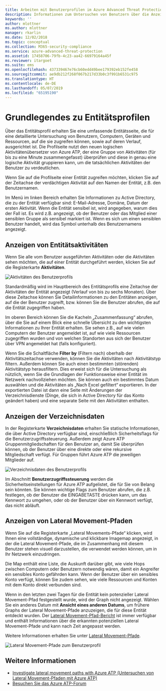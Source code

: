 ```yaml
---
title: Arbeiten mit Benutzerprofilen im Azure Advanced Threat Protection-Portal | Microsoft-Dokumentation
description: Informationen zum Untersuchen von Benutzern über die Anzeige „Benutzerprofile“ im Azure ATP-Portal
keywords: ''
author: mlottner
ms.author: mlottner
manager: rkarlin
ms.date: 12/02/2018
ms.topic: conceptual
ms.collection: M365-security-compliance
ms.service: azure-advanced-threat-protection
ms.assetid: 17458706-79fb-4c23-aa42-66979164a45f
ms.reviewer: itargoet
ms.suite: ems
ms.openlocfilehash: 437339467e76cb60edd49bee179392eb152fe458
ms.sourcegitcommit: ae9db212f268f067b217d33b0c3f991b6531c975
ms.translationtype: HT
ms.contentlocale: de-DE
ms.lasthandoff: 05/07/2019
ms.locfileid: "65195190"
---
```

# <a name="understanding-entity-profiles"></a>Grundlegendes zu Entitätsprofilen

Über das Entitätsprofil erhalten Sie eine umfassende Entitätsseite, die für eine detaillierte Untersuchung von Benutzern, Computern, Geräten und Ressourcen, auf die sie zugreifen können, sowie auf deren Verlauf, ausgerichtet ist. Die Profilseite nutzt den neuen logischen Aktivitätenübersetzer von Azure ATP, der eine Gruppe von Aktivitäten (für bis zu eine Minute zusammengefasst) überprüfen und diese in genau eine logische Aktivität gruppieren kann, um die tatsächlichen Aktivitäten der Benutzer zu verdeutlichen.

Wenn Sie auf die Profilseite einer Entität zugreifen möchten, klicken Sie auf der Zeitachse der verdächtigen Aktivität auf den Namen der Entität, z.B. den Benutzernamen.

Im Menü im linken Bereich erhalten Sie Informationen zu Active Directory, die zu der Entität verfügbar sind: E-Mail-Adresse, Domäne, Datum der ersten Aktivität. Wenn die Entität sensibel ist, wird angegeben, warum dies der Fall ist. Es wird z.B. angezeigt, ob der Benutzer oder das Mitglied einer sensiblen Gruppe als sensibel markiert ist.
Wenn es sich um einen sensiblen Benutzer handelt, wird das Symbol unterhalb des Benutzernamens angezeigt.

## <a name="view-entity-activities"></a>Anzeigen von Entitätsaktivitäten

Wenn Sie alle vom Benutzer ausgeführten Aktivitäten oder die Aktivitäten sehen möchten, die auf einer Entität durchgeführt werden, klicken Sie auf die Registerkarte **Aktivitäten**. 

 ![Aktivitäten des Benutzerprofils](media/user-profile-activities.png)

Standardmäßig wird im Hauptbereich des Entitätsprofils eine Zeitachse der Aktivitäten der Entität angezeigt (Verlauf von bis zu sechs Monaten). Über diese Zeitachse können Sie Detailinformationen zu den Entitäten anzeigen, auf die der Benutzer zugreift, bzw. können Sie die Benutzer abrufen, die auf die Entität zugegriffen haben.

Im oberen Bereich können Sie die Kacheln „Zusammenfassung“ abrufen, über die Sie auf einem Blick eine schnelle Übersicht zu den wichtigsten Informationen zu Ihrer Entität erhalten. Sie sehen z.B., auf wie vielen Computern der Benutzer angemeldet ist, auf wie viele Ressourcen zugegriffen wurden und von welchen Standorten aus sich der Benutzer über VPN angemeldet hat (falls konfiguriert). 

Wenn Sie die Schaltfläche **Filter by** (Filtern nach) oberhalb der Aktivitätszeitachse verwenden, können Sie die Aktivitäten nach Aktivitätstyp filtern. Außerdem können Sie auch einen bestimmten (störenden) Aktivitätstyp herausfiltern. Dies erweist sich für die Untersuchung als nützlich, wenn Sie die Grundlagen der Funktionsweise einer Entität im Netzwerk nachvollziehen möchten. Sie können auch ein bestimmtes Datum auswählen und die Aktivitäten als „Nach Excel gefiltert“ exportieren. In der exportierten Datei ist dann eine Seite mit Änderungen der Verzeichnisdienste (Dinge, die sich in Active Directory für das Konto geändert haben) und eine separate Seite mit den Aktivitäten enthalten. 

## <a name="view-directory-data"></a>Anzeigen der Verzeichnisdaten

In der Registerkarte **Verzeichnisdaten** erhalten Sie statische Informationen, die über Active Directory verfügbar sind, einschließlich Sicherheitsflags für die Benutzerzugriffssteuerung. Außerdem zeigt Azure ATP Gruppenmitgliedschaften für den Benutzer an, damit Sie überprüfen können, ob der Benutzer über eine direkte oder eine rekursive Mitgliedschaft verfügt. Für Gruppen führt Azure ATP die jeweiligen Mitglieder auf.

 ![Verzeichnisdaten des Benutzerprofils](media/user-profile-dir-data.png)

Im Abschnitt **Benutzerzugriffssteuerung** werden die Sicherheitseinstellungen für Azure ATP aufgelistet, die für Sie von Belang sein könnten. Sie können wichtige Flags zum Benutzer abrufen, die z.B. festlegen, ob der Benutzer die EINGABETASTE drücken kann, um das Kennwort zu umgehen, oder ob der Benutzer über ein Kennwort verfügt, das nicht abläuft. 

## <a name="view-lateral-movement-paths"></a>Anzeigen von Lateral Movement-Pfaden

Wenn Sie auf die Registerkarte „Lateral Movements-Pfade“ klicken, wird Ihnen eine vollständige, dynamische und klickbare Imagemap angezeigt, in der die Lateral Movement-Pfade, die im Zusammenhang mit diesem Benutzer stehen visuell darzustellen, die verwendet werden können, um in Ihr Netzwerk einzudringen.

Die Map enthält eine Liste, die Auskunft darüber gibt, wie viele Hops zwischen Computern oder Benutzern notwendig wären, damit ein Angreifer ein sensibles Konto gefährden kann. Wenn der Benutzer über ein sensibles Konto verfügt, können Sie zudem sehen, wie viele Ressourcen und Konten mit dem Konto direkt verbunden sind.

Wenn in den letzten zwei Tagen für die Entität kein potenzieller Lateral Movement-Pfad festgestellt wurde, wird der Graph nicht angezeigt. Wählen Sie ein anderes Datum mit **Ansicht eines anderen Datums**, um frühere Graphs der Lateral Movement-Pfade anzuzeigen, die für diese Entität entdeckt wurden. Der [Lateral Movement-Pfad-Bericht](reports.md) ist immer verfügbar und enthält Informationen über die erkannten potenziellen Lateral Movement-Pfade und kann nach Zeit angepasst werden.  

Weitere Informationen erhalten Sie unter [Lateral Movement-Pfade](use-case-lateral-movement-path.md). 

 ![Lateral Movement-Pfade zum Benutzerprofil](media/user-profile-lateral-movement-paths.png)


## <a name="see-also"></a>Weitere Informationen

- [Investigate lateral movement paths with Azure ATP (Untersuchen von Lateral Movement-Pfaden mit Azure ATP)](use-case-lateral-movement-path.md)
- [Besuchen Sie das Azure ATP-Forum](https://aka.ms/azureatpcommunity)
